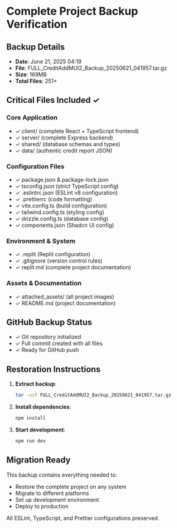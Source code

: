# Complete Project Backup Verification

## Backup Details
- **Date**: June 21, 2025 04:19
- **File**: FULL_CreditAddMUI2_Backup_20250621_041957.tar.gz
- **Size**: 169MB
- **Total Files**: 251+

## Critical Files Included ✓

### Core Application
- ✓ client/ (complete React + TypeScript frontend)
- ✓ server/ (complete Express backend)
- ✓ shared/ (database schemas and types)
- ✓ data/ (authentic credit report JSON)

### Configuration Files
- ✓ package.json & package-lock.json
- ✓ tsconfig.json (strict TypeScript config)
- ✓ .eslintrc.json (ESLint v8 configuration)
- ✓ .prettierrc (code formatting)
- ✓ vite.config.ts (build configuration)
- ✓ tailwind.config.ts (styling config)
- ✓ drizzle.config.ts (database config)
- ✓ components.json (Shadcn UI config)

### Environment & System
- ✓ .replit (Replit configuration)
- ✓ .gitignore (version control rules)
- ✓ replit.md (complete project documentation)

### Assets & Documentation
- ✓ attached_assets/ (all project images)
- ✓ README.md (project documentation)

## GitHub Backup Status
- ✓ Git repository initialized
- ✓ Full commit created with all files
- ✓ Ready for GitHub push

## Restoration Instructions

1. **Extract backup**:
   ```bash
   tar -xzf FULL_CreditAddMUI2_Backup_20250621_041957.tar.gz
   ```

2. **Install dependencies**:
   ```bash
   npm install
   ```

3. **Start development**:
   ```bash
   npm run dev
   ```

## Migration Ready
This backup contains everything needed to:
- Restore the complete project on any system
- Migrate to different platforms
- Set up development environment
- Deploy to production

All ESLint, TypeScript, and Prettier configurations preserved.